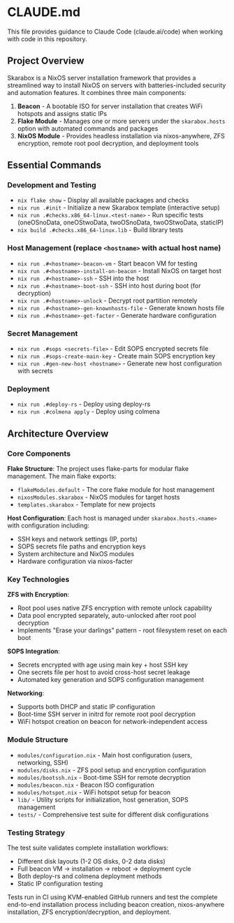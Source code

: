 # CLAUDE.md

This file provides guidance to Claude Code (claude.ai/code) when working with code in this repository.

## Project Overview

Skarabox is a NixOS server installation framework that provides a streamlined way to install NixOS on servers with batteries-included security and automation features. It combines three main components:

1. **Beacon** - A bootable ISO for server installation that creates WiFi hotspots and assigns static IPs
2. **Flake Module** - Manages one or more servers under the `skarabox.hosts` option with automated commands and packages
3. **NixOS Module** - Provides headless installation via nixos-anywhere, ZFS encryption, remote root pool decryption, and deployment tools

## Essential Commands

### Development and Testing
- `nix flake show` - Display all available packages and checks
- `nix run .#init` - Initialize a new Skarabox template (interactive setup)
- `nix run .#checks.x86_64-linux.<test-name>` - Run specific tests (oneOSnoData, oneOStwoData, twoOSnoData, twoOStwoData, staticIP)
- `nix build .#checks.x86_64-linux.lib` - Build library tests

### Host Management (replace `<hostname>` with actual host name)
- `nix run .#<hostname>-beacon-vm` - Start beacon VM for testing
- `nix run .#<hostname>-install-on-beacon` - Install NixOS on target host
- `nix run .#<hostname>-ssh` - SSH into the host
- `nix run .#<hostname>-boot-ssh` - SSH into host during boot (for decryption)
- `nix run .#<hostname>-unlock` - Decrypt root partition remotely
- `nix run .#<hostname>-gen-knownhosts-file` - Generate known hosts file
- `nix run .#<hostname>-get-facter` - Generate hardware configuration

### Secret Management
- `nix run .#sops <secrets-file>` - Edit SOPS encrypted secrets file
- `nix run .#sops-create-main-key` - Create main SOPS encryption key
- `nix run .#gen-new-host <hostname>` - Generate new host configuration with secrets

### Deployment
- `nix run .#deploy-rs` - Deploy using deploy-rs
- `nix run .#colmena apply` - Deploy using colmena

## Architecture Overview

### Core Components

**Flake Structure**: The project uses flake-parts for modular flake management. The main flake exports:
- `flakeModules.default` - The core flake module for host management
- `nixosModules.skarabox` - NixOS modules for target hosts  
- `templates.skarabox` - Template for new projects

**Host Configuration**: Each host is managed under `skarabox.hosts.<name>` with configuration including:
- SSH keys and network settings (IP, ports)
- SOPS secrets file paths and encryption keys
- System architecture and NixOS modules
- Hardware configuration via nixos-facter

### Key Technologies

**ZFS with Encryption**: 
- Root pool uses native ZFS encryption with remote unlock capability
- Data pool encrypted separately, auto-unlocked after root pool decryption
- Implements "Erase your darlings" pattern - root filesystem reset on each boot

**SOPS Integration**:
- Secrets encrypted with age using main key + host SSH key
- One secrets file per host to avoid cross-host secret leakage
- Automated key generation and SOPS configuration management

**Networking**:
- Supports both DHCP and static IP configuration
- Boot-time SSH server in initrd for remote root pool decryption
- WiFi hotspot creation on beacon for network-independent access

### Module Structure

- `modules/configuration.nix` - Main host configuration (users, networking, SSH)
- `modules/disks.nix` - ZFS pool setup and encryption configuration  
- `modules/bootssh.nix` - Boot-time SSH for remote decryption
- `modules/beacon.nix` - Beacon ISO configuration
- `modules/hotspot.nix` - WiFi hotspot setup for beacon
- `lib/` - Utility scripts for initialization, host generation, SOPS management
- `tests/` - Comprehensive test suite for different disk configurations

### Testing Strategy

The test suite validates complete installation workflows:
- Different disk layouts (1-2 OS disks, 0-2 data disks)
- Full beacon VM → installation → reboot → deployment cycle
- Both deploy-rs and colmena deployment methods
- Static IP configuration testing

Tests run in CI using KVM-enabled GitHub runners and test the complete end-to-end installation process including beacon creation, nixos-anywhere installation, ZFS encryption/decryption, and deployment.